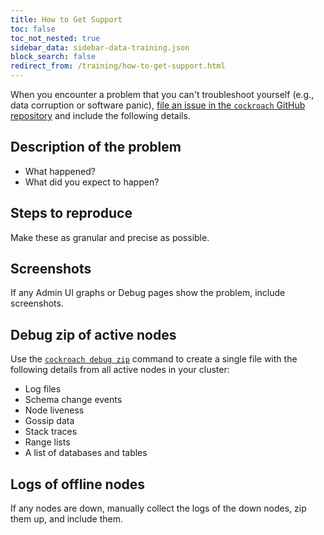 ```yaml
---
title: How to Get Support
toc: false
toc_not_nested: true
sidebar_data: sidebar-data-training.json
block_search: false
redirect_from: /training/how-to-get-support.html
---
```


When you encounter a problem that you can't troubleshoot yourself (e.g., data corruption or software panic), [file an issue in the `cockroach` GitHub repository](https://github.com/cockroachdb/cockroach/issues/new) and include the following details.

## Description of the problem

- What happened?
- What did you expect to happen?

## Steps to reproduce

Make these as granular and precise as possible.

## Screenshots

If any Admin UI graphs or Debug pages show the problem, include screenshots.

## Debug zip of active nodes

Use the [`cockroach debug zip`](../debug-zip.html) command to create a single file with the following details from all active nodes in your cluster:

- Log files
- Schema change events
- Node liveness
- Gossip data
- Stack traces
- Range lists
- A list of databases and tables

## Logs of offline nodes

If any nodes are down, manually collect the logs of the down nodes, zip them up, and include them.
